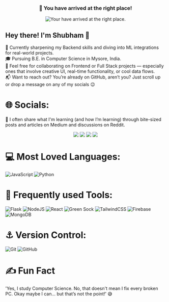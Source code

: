 
<p align="center">
  <h3 align="center">💫 You have arrived at the right place!</h3>
</p>

<p align="center">
  <img src="https://readme-typing-svg.demolab.com/?lines=Type+messages+everywhere!;Add+a+bio+to+your+profile!;Add+a+description+to+your+repo!;Make+your+readme+stand+out!&font=Fira%20Code&center=true&width=380&height=50&duration=4000&pause=1000" alt="Your have arrived at the right place.">
</p>

## Hey there! I'm Shubham 👋<br>
🔧 Currently sharpening my Backend skills and diving into ML integrations for real-world projects.<br>
🎓 Pursuing B.E. in Computer Science in Mysore, India.<br>
🤝 Feel free for collaborating on Frontend or Full Stack projects — especially ones that involve creative UI, real-time functionality, or cool data flows.<br>
📬 Want to reach out? You’re already on GitHub, aren’t you? Just scroll up or drop a message on any of my socials 😉<br>

# 🌐 Socials:  
🧠 I often share what I'm learning (and how I’m learning) through bite-sized posts and articles on Medium and discussions on Reddit.<br>

<p align="center">
  <a href="https://instagram.com/shubham_404___" alt="Instagram" title="Instagram">
    <img src="https://img.shields.io/badge/Instagram-%23E4405F.svg?logo=Instagram&logoColor=white"/></a>
  <a href="https://linkedin.com/in/shubham-404-" alt="LinkedIn" title="LinkedIn">
    <img src="https://img.shields.io/badge/LinkedIn-%230077B5.svg?logo=linkedin&logoColor=white)"/></a>
  <a href="https://medium.com/@shubham-404" alt="Medium" title="Medium">
    <img src="https://img.shields.io/badge/Medium-12100E?logo=medium&logoColor=white"/></a>
  <a href="https://www.reddit.com/user/mrx-404/" alt="Reddit" title="Reddit">
    <img src="https://img.shields.io/badge/Reddit-12100E?logo=reddit&logoColor=white"/></a>
  
</p>

# 💻 Most Loved Languages:
![JavaScript](https://img.shields.io/badge/javascript-%23323330.svg?style=for-the-badge&logo=javascript&logoColor=%23F7DF1E) ![Python](https://img.shields.io/badge/python-3670A0?style=for-the-badge&logo=python&logoColor=ffdd54) 
# 🤖 Frequently used Tools: 
![Flask](https://img.shields.io/badge/flask-%23000.svg?style=for-the-badge&logo=flask&logoColor=white) ![NodeJS](https://img.shields.io/badge/node.js-6DA55F?style=for-the-badge&logo=node.js&logoColor=white) ![React](https://img.shields.io/badge/react-%2320232a.svg?style=for-the-badge&logo=react&logoColor=%2361DAFB) ![Green Sock](https://img.shields.io/badge/green%20sock-88CE02?style=for-the-badge&logo=greensock&logoColor=white) ![TailwindCSS](https://img.shields.io/badge/tailwindcss-%2338B2AC.svg?style=for-the-badge&logo=tailwind-css&logoColor=white) ![Firebase](https://img.shields.io/badge/firebase-%2320232a.svg?style=for-the-badge&logo=react&logoColor=%2361DAFB) ![MongoDB](https://img.shields.io/badge/node.js-6DA55F?style=for-the-badge&logo=node.js&logoColor=white)
# ⚓ Version Control:
![Git](https://img.shields.io/badge/git-%23F05033.svg?style=for-the-badge&logo=git&logoColor=white) ![GitHub](https://img.shields.io/badge/github-%23121011.svg?style=for-the-badge&logo=github&logoColor=white)

# ✍️ Fun Fact
'Yes, I study Computer Science. No, that doesn't mean I fix every broken PC. Okay maybe I can… but that’s not the point!' 😅<br><br>

<!-- Proudly created with GPRM ( https://gprm.itsvg.in ) -->
